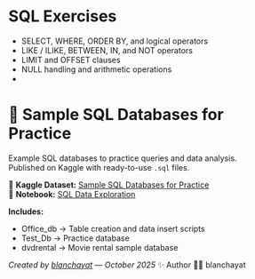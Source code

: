 # SQL Exercises
- SELECT, WHERE, ORDER BY, and logical operators  
- LIKE / ILIKE, BETWEEN, IN, and NOT operators  
- LIMIT and OFFSET clauses  
- NULL handling and arithmetic operations
- 
 # 🧩 Sample SQL Databases for Practice
Example SQL databases to practice queries and data analysis.  
Published on Kaggle with ready-to-use `.sql` files.

🔗 **Kaggle Dataset:** [Sample SQL Databases for Practice](https://www.kaggle.com/datasets/nurhayatylmaz/sample-sql-databases-for-practice)  
📓 **Notebook:** [SQL Data Exploration](https://www.kaggle.com/code/nurhayatylmaz/notebookb11a1355a4)

**Includes:**
- Office_db → Table creation and data insert scripts  
- Test_Db → Practice database  
- dvdrental → Movie rental sample database  

*Created by [blanchayat](https://github.com/blanchayat) — October 2025*
✨ Author
👩‍💻 blanchayat
